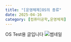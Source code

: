 ```yaml
---
title: "[운영체제]OS의 종류"
date: 2025-04-16
category: [컴퓨터공학,운영체제]
---
```

OS Test용 글입니다
![썸네일](https://sae-byeok33.github.io/blog-images/posts/TESTimage.png)

